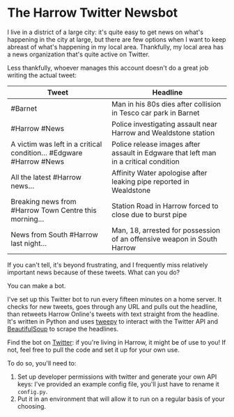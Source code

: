 # The Harrow Twitter Newsbot

I live in a district of a large city: it's quite easy to get news on what's happening in the city at large, but there are few options when I want to keep abreast of what's happening in my local area. Thankfully, my local area has a news organization that's quite active on Twitter. 

Less thankfully, whoever manages this account doesn't do a great job writing the actual tweet:

| Tweet                                                             | Headline                                                                             |
|-------------------------------------------------------------------|--------------------------------------------------------------------------------------|
| #Barnet                                                           | Man in his 80s dies after collision in Tesco car park in Barnet                      |
| #Harrow #News                                                     | Police investigating assault near Harrow and Wealdstone station                      |
| A victim was left in a critical condition… #Edgware #Harrow #News | Police release images after assault in Edgware that left man in a critical condition |
| All the latest #Harrow news…                                      | Affinity Water apologise after leaking pipe reported in Wealdstone                   |
| Breaking news from #Harrow Town Centre this morning…              | Station Road in Harrow forced to close due to burst pipe                             |
| News from South #Harrow last night…                               | Man, 18, arrested for possession of an offensive weapon in South Harrow              |

If you can't tell, it's beyond frustrating, and I frequently miss relatively important news because of these tweets. What can you do?

You can make a bot.

I've set up this Twitter bot to run every fifteen minutes on a home server. It checks for new tweets, goes through any URL and pulls out the headline, than retweets Harrow Online's tweets with text straight from the headline. It's written in Python and uses [tweepy](https://www.tweepy.org/) to interact with the Twitter API and [BeautifulSoup](https://beautiful-soup-4.readthedocs.io/en/latest/) to scrape the headlines.

Find the bot on [Twitter](https://twitter.com/harrowtitlebot): if you're living in Harrow, it might be of use to you! If not, feel free to pull the code and set it up for your own use. 

To do so, you'll need to:
1. Set up developer permissions with twitter and generate your own API keys: I've provided an example config file, you'll just have to rename it ```config.py```. 
2. Put it in an environment that will allow it to run on a regular basis of your choosing.
